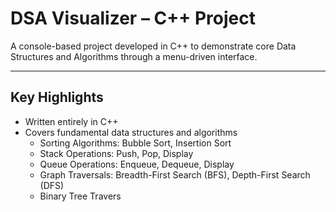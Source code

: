 # DSA Visualizer – C++ Project

A console-based project developed in C++ to demonstrate core Data Structures and Algorithms through a menu-driven interface.

---

## Key Highlights

- Written entirely in C++
- Covers fundamental data structures and algorithms
  - Sorting Algorithms: Bubble Sort, Insertion Sort
  - Stack Operations: Push, Pop, Display
  - Queue Operations: Enqueue, Dequeue, Display
  - Graph Traversals: Breadth-First Search (BFS), Depth-First Search (DFS)
  - Binary Tree Travers

